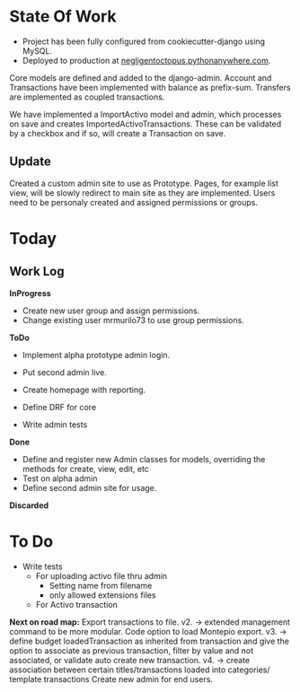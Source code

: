 # State Of Work

* Project has been fully configured from cookiecutter-django using MySQL.
* Deployed to production at [negligentoctopus.pythonanywhere.com](negligentoctopus.pythonanywhere.com).

Core models are defined and added to the django-admin.
Account and Transactions have been implemented with balance as prefix-sum.
Transfers are implemented as coupled transactions.

We have implemented a ImportActivo model and admin, which processes on save and creates ImportedActivoTransactions. These can be validated by a checkbox and if so, will create a Transaction on save.

## Update

Created a custom admin site to use as Prototype. Pages, for example list view, will be slowly redirect to main site as they are implemented.
Users need to be personaly created and assigned permissions or groups.

# Today

## Work Log
__InProgress__
* Create new user group and assign permissions.
* Change existing user mrmurilo73 to use group permissions.

__ToDo__
* Implement alpha prototype admin login.

* Put second admin live.
* Create homepage with reporting.

* Define DRF for core
* Write admin tests


__Done__
* Define and register new Admin classes for models, overriding the methods for create, view, edit, etc
* Test on alpha admin
* Define second admin site for usage.

__Discarded__

# To Do
* Write tests
    * For uploading activo file thru admin
        * Setting name from filename
        * only allowed extensions files
    * For Activo transaction

__Next on road map:__
    Export transactions to file.
        v2. -> extended management command to be more modular. Code option to load Montepio export.
        v3. -> define budget loadedTransaction as inherited from transaction and give the option to associate as previous transaction, filter by value and not associated, or validate auto create new transaction.
        v4. -> create association between certain titles/transactions loaded into categories/ template transactions
    Create new admin for end users.
